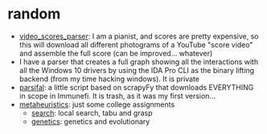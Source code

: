 # random

- [video_scores_parser](./video_scores_parser.py): I am a pianist, and scores are pretty expensive, so this will download all different photograms of a YouTube "score video" and assemble the full score (can be improved... whatever)
- I have a parser that creates a full graph showing all the interactions with all the Windows 10 drivers by using the IDA Pro CLI as the binary lifting backend (from my time hacking windows). It is private
- [parsifal](./parsifal.py): a little script based on scrapyFy that downloads EVERYTHING in scope in Immunefi. It is trash, as it was my first version...
- [metaheuristics](./metaheuristics): just some college assignments
  - [search](./metaheuristics/search%20stuff): local search, tabu and grasp
  - [genetics](./metaheuristics/genetics): genetics and evolutionary
